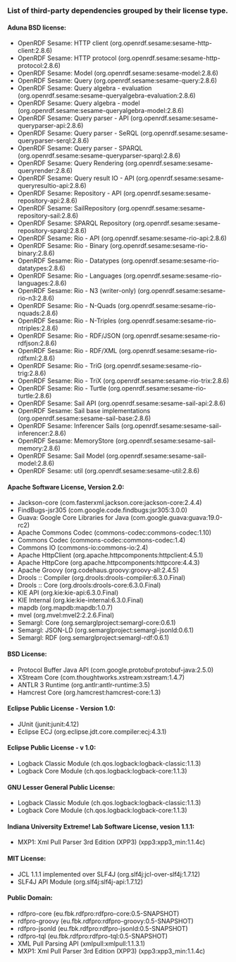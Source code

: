 ### List of third-party dependencies grouped by their license type.

#### Aduna BSD license:

  * OpenRDF Sesame: HTTP client (org.openrdf.sesame:sesame-http-client:2.8.6)
  * OpenRDF Sesame: HTTP protocol (org.openrdf.sesame:sesame-http-protocol:2.8.6)
  * OpenRDF Sesame: Model (org.openrdf.sesame:sesame-model:2.8.6)
  * OpenRDF Sesame: Query (org.openrdf.sesame:sesame-query:2.8.6)
  * OpenRDF Sesame: Query algebra - evaluation (org.openrdf.sesame:sesame-queryalgebra-evaluation:2.8.6)
  * OpenRDF Sesame: Query algebra - model (org.openrdf.sesame:sesame-queryalgebra-model:2.8.6)
  * OpenRDF Sesame: Query parser - API (org.openrdf.sesame:sesame-queryparser-api:2.8.6)
  * OpenRDF Sesame: Query parser - SeRQL (org.openrdf.sesame:sesame-queryparser-serql:2.8.6)
  * OpenRDF Sesame: Query parser - SPARQL (org.openrdf.sesame:sesame-queryparser-sparql:2.8.6)
  * OpenRDF Sesame: Query Rendering (org.openrdf.sesame:sesame-queryrender:2.8.6)
  * OpenRDF Sesame: Query result IO - API (org.openrdf.sesame:sesame-queryresultio-api:2.8.6)
  * OpenRDF Sesame: Repository - API (org.openrdf.sesame:sesame-repository-api:2.8.6)
  * OpenRDF Sesame: SailRepository (org.openrdf.sesame:sesame-repository-sail:2.8.6)
  * OpenRDF Sesame: SPARQL Repository (org.openrdf.sesame:sesame-repository-sparql:2.8.6)
  * OpenRDF Sesame: Rio - API (org.openrdf.sesame:sesame-rio-api:2.8.6)
  * OpenRDF Sesame: Rio - Binary (org.openrdf.sesame:sesame-rio-binary:2.8.6)
  * OpenRDF Sesame: Rio - Datatypes (org.openrdf.sesame:sesame-rio-datatypes:2.8.6)
  * OpenRDF Sesame: Rio - Languages (org.openrdf.sesame:sesame-rio-languages:2.8.6)
  * OpenRDF Sesame: Rio - N3 (writer-only) (org.openrdf.sesame:sesame-rio-n3:2.8.6)
  * OpenRDF Sesame: Rio - N-Quads (org.openrdf.sesame:sesame-rio-nquads:2.8.6)
  * OpenRDF Sesame: Rio - N-Triples (org.openrdf.sesame:sesame-rio-ntriples:2.8.6)
  * OpenRDF Sesame: Rio - RDF/JSON (org.openrdf.sesame:sesame-rio-rdfjson:2.8.6)
  * OpenRDF Sesame: Rio - RDF/XML (org.openrdf.sesame:sesame-rio-rdfxml:2.8.6)
  * OpenRDF Sesame: Rio - TriG (org.openrdf.sesame:sesame-rio-trig:2.8.6)
  * OpenRDF Sesame: Rio - TriX (org.openrdf.sesame:sesame-rio-trix:2.8.6)
  * OpenRDF Sesame: Rio - Turtle (org.openrdf.sesame:sesame-rio-turtle:2.8.6)
  * OpenRDF Sesame: Sail API (org.openrdf.sesame:sesame-sail-api:2.8.6)
  * OpenRDF Sesame: Sail base implementations (org.openrdf.sesame:sesame-sail-base:2.8.6)
  * OpenRDF Sesame: Inferencer Sails (org.openrdf.sesame:sesame-sail-inferencer:2.8.6)
  * OpenRDF Sesame: MemoryStore (org.openrdf.sesame:sesame-sail-memory:2.8.6)
  * OpenRDF Sesame: Sail Model (org.openrdf.sesame:sesame-sail-model:2.8.6)
  * OpenRDF Sesame: util (org.openrdf.sesame:sesame-util:2.8.6)

#### Apache Software License, Version 2.0:

  * Jackson-core (com.fasterxml.jackson.core:jackson-core:2.4.4)
  * FindBugs-jsr305 (com.google.code.findbugs:jsr305:3.0.0)
  * Guava: Google Core Libraries for Java (com.google.guava:guava:19.0-rc2)
  * Apache Commons Codec (commons-codec:commons-codec:1.10)
  * Commons Codec (commons-codec:commons-codec:1.4)
  * Commons IO (commons-io:commons-io:2.4)
  * Apache HttpClient (org.apache.httpcomponents:httpclient:4.5.1)
  * Apache HttpCore (org.apache.httpcomponents:httpcore:4.4.3)
  * Apache Groovy (org.codehaus.groovy:groovy-all:2.4.5)
  * Drools :: Compiler (org.drools:drools-compiler:6.3.0.Final)
  * Drools :: Core (org.drools:drools-core:6.3.0.Final)
  * KIE API (org.kie:kie-api:6.3.0.Final)
  * KIE Internal (org.kie:kie-internal:6.3.0.Final)
  * mapdb (org.mapdb:mapdb:1.0.7)
  * mvel (org.mvel:mvel2:2.2.6.Final)
  * Semargl: Core (org.semarglproject:semargl-core:0.6.1)
  * Semargl: JSON-LD (org.semarglproject:semargl-jsonld:0.6.1)
  * Semargl: RDF (org.semarglproject:semargl-rdf:0.6.1)

#### BSD License:

  * Protocol Buffer Java API (com.google.protobuf:protobuf-java:2.5.0)
  * XStream Core (com.thoughtworks.xstream:xstream:1.4.7)
  * ANTLR 3 Runtime (org.antlr:antlr-runtime:3.5)
  * Hamcrest Core (org.hamcrest:hamcrest-core:1.3)

#### Eclipse Public License - Version 1.0:

  * JUnit (junit:junit:4.12)
  * Eclipse ECJ (org.eclipse.jdt.core.compiler:ecj:4.3.1)

#### Eclipse Public License - v 1.0:

  * Logback Classic Module (ch.qos.logback:logback-classic:1.1.3)
  * Logback Core Module (ch.qos.logback:logback-core:1.1.3)

#### GNU Lesser General Public License:

  * Logback Classic Module (ch.qos.logback:logback-classic:1.1.3)
  * Logback Core Module (ch.qos.logback:logback-core:1.1.3)

#### Indiana University Extreme! Lab Software License, vesion 1.1.1:

  * MXP1: Xml Pull Parser 3rd Edition (XPP3) (xpp3:xpp3_min:1.1.4c)

#### MIT License:

  * JCL 1.1.1 implemented over SLF4J (org.slf4j:jcl-over-slf4j:1.7.12)
  * SLF4J API Module (org.slf4j:slf4j-api:1.7.12)

#### Public Domain:

  * rdfpro-core (eu.fbk.rdfpro:rdfpro-core:0.5-SNAPSHOT)
  * rdfpro-groovy (eu.fbk.rdfpro:rdfpro-groovy:0.5-SNAPSHOT)
  * rdfpro-jsonld (eu.fbk.rdfpro:rdfpro-jsonld:0.5-SNAPSHOT)
  * rdfpro-tql (eu.fbk.rdfpro:rdfpro-tql:0.5-SNAPSHOT)
  * XML Pull Parsing API (xmlpull:xmlpull:1.1.3.1)
  * MXP1: Xml Pull Parser 3rd Edition (XPP3) (xpp3:xpp3_min:1.1.4c)
